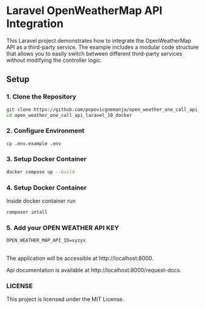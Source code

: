 # Laravel OpenWeatherMap API Integration

This Laravel project demonstrates how to integrate the OpenWeatherMap API as a third-party service. The example includes a modular code structure that allows you to easily switch between different third-party services without modifying the controller logic.

## Setup

### 1. Clone the Repository

```bash
git clone https://github.com/popovicgnemanja/open_weather_one_call_api_laravel_10_docker.git
cd open_weather_one_call_api_laravel_10_docker
```

### 2. Configure Environment
```bash
cp .env.example .env
```

### 3. Setup Docker Container
```bash
docker compose up --build  
```

### 4. Setup Docker Container
Inside docker container run
```bash
composer intall  
```

### 5. Add your OPEN WEATHER API KEY
```
OPEN_WEATHER_MAP_API_ID=xyzyx
```
<br>  
The application will be accessible at http://localhost:8000.

Api documentation is available at http://localhost:8000/request-docs.

### LICENSE
This project is licensed under the MIT License.

